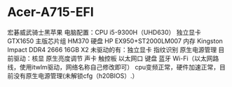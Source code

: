 # Acer-A715-EFI
宏碁威武骑士黑苹果 
电脑配置：CPU    i5-9300H（UHD630） 
        独立显卡 GTX1650 
        主版芯片组 HM370 
        硬盘 HP EX950+ST2000LM007 
        内存 Kingston Impact DDR4 2666 16GB X2 
未驱动的有：独立显卡 指纹识别 原生电源管理 
目前驱动：核显 原生亮度调节 声卡 触控板 以太网口 键盘 蓝牙 Wi-Fi（以太网路线，使用itwlm驱动，网络名称自己修改即可） 
cpu变频正常，硬件加速正常，目前没有原生电源管理(未解锁cfg（h20BIOS）.）
